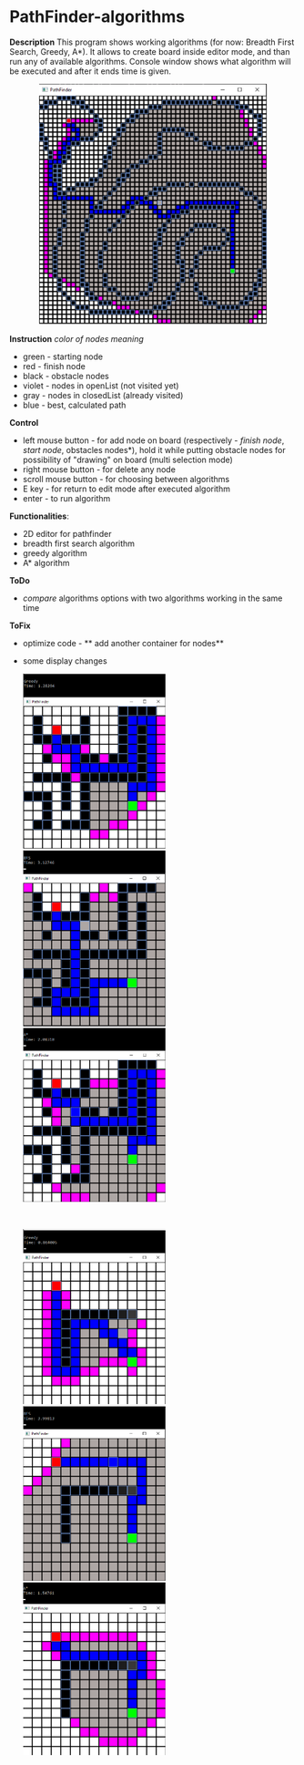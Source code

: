 # PathFinder-algorithms

**Description**
This program shows working algorithms (for now: Breadth First Search, Greedy, A*). It allows to create board inside editor mode, and than run any of available algorithms. Console window shows what algorithm will be executed and after it ends time is given.

<p float="left">
  <center><img src="images/pathFinder1.png" alt="Image" width="400"/></center></div>
  </p>

**Instruction**
*color of nodes meaning*
- green - starting node
- red - finish node
- black - obstacle nodes
- violet - nodes in openList (not visited yet)
- gray - nodes in closedList (already visited)
- blue - best, calculated path

**Control**
- left mouse button - for add node on board (respectively - *finish node*, *start node*, obstacles nodes*), hold it while putting obstacle nodes for possibility of "drawing" on board (multi selection mode)
- right mouse button - for delete any node
- scroll mouse button - for choosing between algorithms
- E key - for return to edit mode after executed algorithm
- enter - to run algorithm

**Functionalities**:
- 2D editor for pathfinder
- breadth first search algorithm
- greedy algorithm 
- A* algorithm 

**ToDo**
- *compare* algorithms options with two algorithms working in the same time

**ToFix**
- optimize code - ** add another container for nodes**
- some display changes

  <p float="left">
  <img src="images/Greedy 1.png" alt="Image" width="250"/></div>
  <img src="images/BFS 1.png" alt="Image" width="250"/> </div>
  <img src="images/A_star 1.png" alt="Image" width="250"/></div>
  </p>
  <br>
  <p float="left">
  <img src="images/Greedy 2.png" alt="Image" width="250"/>  </div>
  <img src="images/BFS 2.png" alt="Image" width="250"/>  </div>
  <img src="images/A_star 2.png" alt="Image" width="250"/>  </div>
  </p>
